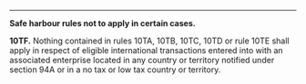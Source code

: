 ****

**Safe harbour rules not to apply in certain cases.**

**10TF.** Nothing contained in rules 10TA, 10TB, 10TC, 10TD or rule 10TE shall apply in respect of eligible international transactions entered into with an associated enterprise located in any country or territory notified under section 94A or in a no tax or low tax country or territory.